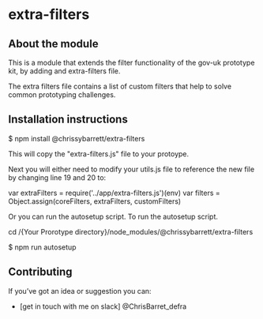 # extra-filters

## About the module

This is a module that extends the filter functionality of the gov-uk prototype kit, by adding and extra-filters file.

The extra filters file contains a list of custom filters that help to solve common prototyping challenges.

## Installation instructions

  $ npm install @chrissybarrett/extra-filters

This will copy the "extra-filters.js" file to your protoype.

Next you will either need to modify your utils.js file to reference the new file by changing line 19 and 20 to:

  var extraFilters = require('../app/extra-filters.js')(env)
	var filters = Object.assign(coreFilters, extraFilters, customFilters)

Or you can run the autosetup script. To run the autosetup script.

cd /{Your Prorotype directory}/node_modules/@chrissybarrett/extra-filters

  $ npm run autosetup
        
## Contributing

If you’ve got an idea or suggestion you can:

* [get in touch with me on slack] @ChrisBarret_defra
